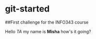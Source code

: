 # git-started
##First challenge for the INFO343 course

Hello *TA* my name is **Misha** how's it going?